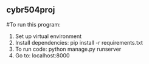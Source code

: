 ## cybr504proj
#To run this program:
1. Set up virtual environment
2. Install dependencies: pip install -r requirements.txt
3. To run code: python manage.py runserver
4. Go to: localhost:8000
